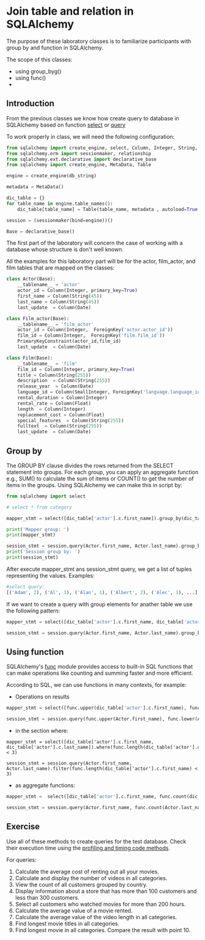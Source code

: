 # Join table and relation in SQLAlchemy

The purpose of these laboratory classes is to familiarize participants with group by and function in SQLAlchemy.

The scope of this classes:
 - using group_byg()
 - using func()
 - 

## Introduction 
From the previous classes we know how create query to database in SQLAlchemy based on function [select](https://docs.sqlalchemy.org/en/13/core/metadata.html?highlight=select#sqlalchemy.schema.Table.select) or [query](https://docs.sqlalchemy.org/en/14/orm/query.html)

To work properly in class, we will need the following configuration:
```python
from sqlalchemy import create_engine, select, Column, Integer, String, Date, ForeignKey, PrimaryKeyConstraint
from sqlalchemy.orm import sessionmaker, relationship
from sqlalchemy.ext.declarative import declarative_base
from sqlalchemy import create_engine, MetaData, Table

engine = create_engine(db_string)

metadata = MetaData()

dic_table = {}
for table_name in engine.table_names():
    dic_table[table_name] = Table(table_name, metadata , autoload=True, autoload_with=engine)

session = (sessionmaker(bind=engine))()

Base = declarative_base()
```

The first part of the laboratory will concern the case of working with a database whose structure is don't well known.

All the examples for this laboratory part will be for the actor, film_actor, and film tables that are mapped on the classes:

```python
class Actor(Base):
    __tablename__ = 'actor'
    actor_id = Column(Integer, primary_key=True)
    first_name = Column(String(45))
    last_name = Column(String(45))
    last_update  = Column(Date) 

class Film_actor(Base):
    __tablename__ = 'film_actor'
    actor_id = Column(Integer,  ForeignKey('actor.actor_id'))
    film_id = Column(Integer,  ForeignKey('film.film_id'))
    PrimaryKeyConstraint(actor_id,film_id)
    last_update  = Column(Date) 

class Film(Base):
    __tablename__ = 'film'
    film_id = Column(Integer, primary_key=True)
    title = Column(String(255))
    description  = Column(String(255))
    release_year  = Column(Date)
    language_id = Column(SmallInteger, ForeignKey('language.language_id'))
    rental_duration = Column(Integer)
    rental_rate = Column(Float)
    length  = Column(Integer)
    replacement_cost = Column(Float)
    special_features  = Column(String(255))
    fulltext  = Column(String(255))
    last_update  = Column(Date) 
```

## Group by

The GROUP BY clause divides the rows returned from the SELECT statement into groups. For each group, you can apply an aggregate function e.g.,  SUM() to calculate the sum of items or COUNT() to get the number of items in the groups. Using SQLAlchemy we can make this in script by:
 
```python
from sqlalchemy import select

# select * from category

mapper_stmt = select([dic_table['actor'].c.first_name]).group_by(dic_table['actor'].c.first_name)

print('Mapper group: ')
print(mapper_stmt)

session_stmt = session.query(Actor.first_name, Actor.last_name).group_by(Actor.first_name)
print('Session group by: ')
print(session_stmt)
```

After execute mapper_stmt ans session_stmt query, we get a list of tuples representing the values. Examples:

```python
#select query:
[('Adam', 2), ('Al', 1), ('Alan', 1), ('Albert', 2), ('Alec', 1), ...]
```


If we want to create a query with group elements for anather  table we use the following pattern:

```python
mapper_stmt = select([dic_table['actor'].c.first_name, dic_table['actor'].c.last_name]).group_by(dic_table['actor'].c.first_name, dic_table['actor'].c.last_name)

session_stmt = session.query(Actor.first_name, Actor.last_name).group_by(Actor.first_name,Actor.last_name)

```


## Using  function
SQLAlchemy's [func](https://docs.sqlalchemy.org/en/14/core/functions.html) module provides access to built-in SQL functions that can make operations like counting and summing faster and more efficient.

According to SQL, we can use functions in many contexts, for example:
-  Operations on results
```python
mapper_stmt = select([func.upper(dic_table['actor'].c.first_name), func.lower(dic_table['actor'].c.last_name)]

session_stmt = session.query(func.upper(Actor.first_name), func.lower(Actor.last_name))
```
- in the section where:
```
mapper_stmt = select([dic_table['actor'].c.first_name, dic_table['actor'].c.last_name]).where(func.length(dic_table['actor'].c.first_name) < 3)

session_stmt = session.query(Actor.first_name, Actor.last_name).filter(func.length(dic_table['actor'].c.first_name) < 3)
```
- as aggregate functions:
```python
mapper_stmt =  select([dic_table['actor'].c.first_name, func.count(dic_table['actor'].c.last_name)]).group_by(dic_table['actor'].c.first_name)

session_stmt = session.query(Actor.first_name, func.count(Actor.last_name)).group_by(Actor.first_name)
```

## Exercise 

Use all of these methods to create queries for the test database. Check their execution time using the [profiling and timing code methods](https://jakevdp.github.io/PythonDataScienceHandbook/01.07-timing-and-profiling.html).

For queries:
1. Calculate the average cost of renting out all your movies.
2. Calculate and display the number of videos in all categories.
3. View the count of all customers grouped by country.
4. Display information about a store that has more than 100 customers and less than 300 customers.
5. Select all customers who watched movies for more than 200 hours.
6. Calculate the average value of a movie rented.
7. Calculate the average value of the video length in all categories.
8. Find longest movie titles in all categories.
9. Find longest movie in all categories. Compare the result with point 10.



